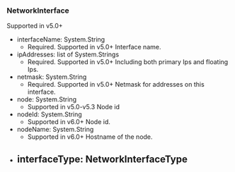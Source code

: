 ### NetworkInterface
Supported in v5.0+

- interfaceName: System.String
  - Required. Supported in v5.0+
  Interface name.
- ipAddresses: list of System.Strings
  - Required. Supported in v5.0+
  Including both primary Ips and floating Ips.
- netmask: System.String
  - Required. Supported in v5.0+
  Netmask for addresses on this interface.
- node: System.String
  - Supported in v5.0-v5.3
  Node id
- nodeId: System.String
  - Supported in v6.0+
  Node id.
- nodeName: System.String
  - Supported in v6.0+
  Hostname of the node.
- interfaceType: NetworkInterfaceType
  - 
